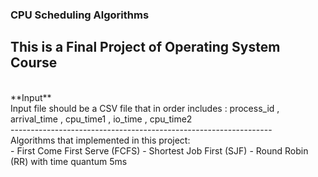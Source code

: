 ### CPU Scheduling Algorithms

This is a Final Project of Operating System Course
<br>
-----------------------------------------------------------------
<br>
**Input**
<br>
Input file should be a CSV file that in order includes : process_id , arrival_time , cpu_time1 , io_time , cpu_time2
<br>
-----------------------------------------------------------------
<br>
Algorithms that implemented in this project:
<br>
- First Come First Serve (FCFS)
- Shortest Job First (SJF)
- Round Robin (RR) with time quantum 5ms
